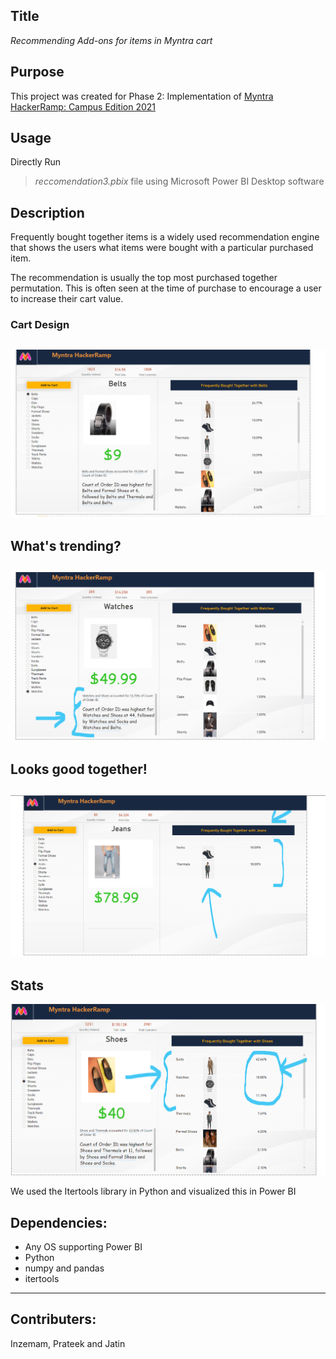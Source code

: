 ## Title

_Recommending Add-ons for items in Myntra cart_

## Purpose


This project was created for Phase 2: Implementation of [Myntra HackerRamp: Campus Edition 2021](https://dare2compete.com/competition/myntra-hackerramp-campus-edition-2021-myntra-201010)

## Usage

Directly Run
>_reccomendation3.pbix_ file using Microsoft Power BI Desktop software

## Description

Frequently bought together items is a widely used recommendation engine that shows the users what items were bought with a particular purchased item.

The recommendation is usually the top most purchased together permutation.  This is often seen at the time of purchase to encourage a user to increase their cart value.

### Cart Design
![general](./images/screenshots/general.png)
---
## What's trending?

![combinedcount](./images/screenshots/combinedcount.png)
---
## Looks good together!
![jeans](./images/screenshots/jeansfrequentlyboughttogether.png)
---
## Stats
![shoes](./images/screenshots/percentageshoes.png)



We used the Itertools library in Python and visualized this in Power BI



## Dependencies:
* Any OS supporting Power BI
* Python
* numpy and pandas 
* itertools

***

## Contributers:
Inzemam, Prateek and Jatin